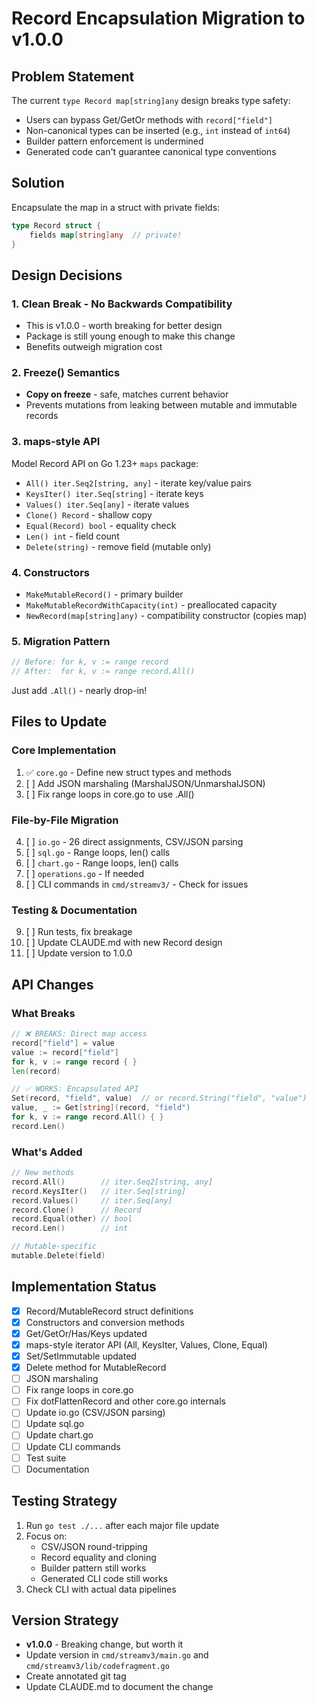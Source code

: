# Record Encapsulation Migration to v1.0.0

## Problem Statement

The current `type Record map[string]any` design breaks type safety:
- Users can bypass Get/GetOr methods with `record["field"]`
- Non-canonical types can be inserted (e.g., `int` instead of `int64`)
- Builder pattern enforcement is undermined
- Generated code can't guarantee canonical type conventions

## Solution

Encapsulate the map in a struct with private fields:
```go
type Record struct {
    fields map[string]any  // private!
}
```

## Design Decisions

### 1. Clean Break - No Backwards Compatibility
- This is v1.0.0 - worth breaking for better design
- Package is still young enough to make this change
- Benefits outweigh migration cost

### 2. Freeze() Semantics
- **Copy on freeze** - safe, matches current behavior
- Prevents mutations from leaking between mutable and immutable records

### 3. maps-style API
Model Record API on Go 1.23+ `maps` package:
- `All() iter.Seq2[string, any]` - iterate key/value pairs
- `KeysIter() iter.Seq[string]` - iterate keys
- `Values() iter.Seq[any]` - iterate values
- `Clone() Record` - shallow copy
- `Equal(Record) bool` - equality check
- `Len() int` - field count
- `Delete(string)` - remove field (mutable only)

### 4. Constructors
- `MakeMutableRecord()` - primary builder
- `MakeMutableRecordWithCapacity(int)` - preallocated capacity
- `NewRecord(map[string]any)` - compatibility constructor (copies map)

### 5. Migration Pattern
```go
// Before: for k, v := range record
// After:  for k, v := range record.All()
```

Just add `.All()` - nearly drop-in!

## Files to Update

### Core Implementation
1. ✅ `core.go` - Define new struct types and methods
2. [ ] Add JSON marshaling (MarshalJSON/UnmarshalJSON)
3. [ ] Fix range loops in core.go to use .All()

### File-by-File Migration
4. [ ] `io.go` - 26 direct assignments, CSV/JSON parsing
5. [ ] `sql.go` - Range loops, len() calls
6. [ ] `chart.go` - Range loops, len() calls
7. [ ] `operations.go` - If needed
8. [ ] CLI commands in `cmd/streamv3/` - Check for issues

### Testing & Documentation
9. [ ] Run tests, fix breakage
10. [ ] Update CLAUDE.md with new Record design
11. [ ] Update version to 1.0.0

## API Changes

### What Breaks
```go
// ❌ BREAKS: Direct map access
record["field"] = value
value := record["field"]
for k, v := range record { }
len(record)

// ✅ WORKS: Encapsulated API
Set(record, "field", value)  // or record.String("field", "value")
value, _ := Get[string](record, "field")
for k, v := range record.All() { }
record.Len()
```

### What's Added
```go
// New methods
record.All()        // iter.Seq2[string, any]
record.KeysIter()   // iter.Seq[string]
record.Values()     // iter.Seq[any]
record.Clone()      // Record
record.Equal(other) // bool
record.Len()        // int

// Mutable-specific
mutable.Delete(field)
```

## Implementation Status

- [x] Record/MutableRecord struct definitions
- [x] Constructors and conversion methods
- [x] Get/GetOr/Has/Keys updated
- [x] maps-style iterator API (All, KeysIter, Values, Clone, Equal)
- [x] Set/SetImmutable updated
- [x] Delete method for MutableRecord
- [ ] JSON marshaling
- [ ] Fix range loops in core.go
- [ ] Fix dotFlattenRecord and other core.go internals
- [ ] Update io.go (CSV/JSON parsing)
- [ ] Update sql.go
- [ ] Update chart.go
- [ ] Update CLI commands
- [ ] Test suite
- [ ] Documentation

## Testing Strategy

1. Run `go test ./...` after each major file update
2. Focus on:
   - CSV/JSON round-tripping
   - Record equality and cloning
   - Builder pattern still works
   - Generated CLI code still works
3. Check CLI with actual data pipelines

## Version Strategy

- **v1.0.0** - Breaking change, but worth it
- Update version in `cmd/streamv3/main.go` and `cmd/streamv3/lib/codefragment.go`
- Create annotated git tag
- Update CLAUDE.md to document the change
